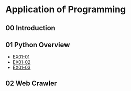 # Application of Programming

## 00 Introduction

## 01 Python Overview

- [EX01-01](https://colab.research.google.com/drive/1u2mzeAp2sSm2BzHXTP0H0ZnTevf8InlL#scrollTo=uC4eKBVrGnc_&line=5&uniqifier=1)
- [EX01-02](https://colab.research.google.com/drive/1u2mzeAp2sSm2BzHXTP0H0ZnTevf8InlL#scrollTo=cDpW7jp1HRh3&line=4&uniqifier=1)
- [EX01-03](https://colab.research.google.com/drive/1u2mzeAp2sSm2BzHXTP0H0ZnTevf8InlL#scrollTo=A5cjcsk8HR0H&line=2&uniqifier=1)

## 02 Web Crawler
